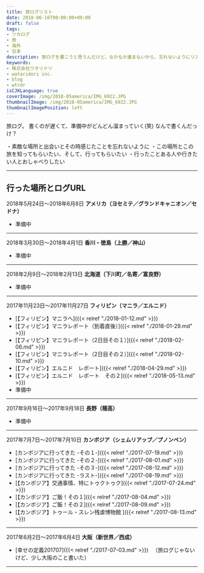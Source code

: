 ```yaml
---
title: 旅ログリスト
date: 2018-06-16T00:00:00+09:00
draft: false
tags:
- ツカログ
- 旅
- 海外
- 日本
description: 旅ログを書こうと思うんだけど、なかなか進まないから、忘れないようにリストにしてみた
keywords:
- 株式会社ワタリドリ
- wataridori inc.
- blog
- wtrdr
isCJKLanguage: true
coverImage: /img/2018-05america/IMG_6922.JPG
thumbnailImage: /img/2018-05america/IMG_6922.JPG
thumbnailImagePosition: left
---
```

旅ログ。
書くのが遅くて、準備中がどんどん溜まっていく(笑)
なんで書くんだっけ？

・素敵な場所と出会いとその時感じたことを忘れないように
・この場所とこの旅を知ってもらいたい、そして、行ってもらいたい
・行ったことある人や行きたい人とおしゃべりしたい

-----

## 行った場所とログURL

2018年5月24日〜2018年6月8日
**アメリカ（ヨセミテ／グランドキャニオン／セドナ）**
- 準備中

-----

2018年3月30日〜2018年4月1日
**香川・徳島（上勝／神山）**
- 準備中

-----

2018年2月9日〜2018年2月13日
**北海道（下川町／名寄／富良野）**
- 準備中

-----

2017年11月23日〜2017年11月27日
**フィリピン（マニラ／エルニド）**
- [【フィリピン】マニラへ]({{< relref "./2018-01-12.md" >}})
- [【フィリピン】マニラレポート（到着直後）]({{< relref "./2018-01-29.md" >}})
- [【フィリピン】マニラレポート（2日目その１）]({{< relref "./2018-02-06.md" >}})
- [【フィリピン】マニラレポート（2日目その２）]({{< relref "./2018-02-10.md" >}})
- [【フィリピン】エルニド　レポート]({{< relref "./2018-04-29.md" >}})
- [【フィリピン】エルニド　レポート　その２]({{< relref "./2018-05-13.md" >}})
- 準備中

-----

2017年9月16日〜2017年9月18日
**長野（穂高）**
- 準備中

-----

2017年7月7日〜2017年7月10日
**カンボジア（シェムリアップ／プノンペン）**
- [カンボジアに行ってきた -その１-]({{< relref "./2017-07-19.md" >}})
- [カンボジアに行ってきた -その２-]({{< relref "./2017-08-01.md" >}})
- [カンボジアに行ってきた -その３-]({{< relref "./2017-08-12.md" >}})
- [カンボジアに行ってきた -ラスト-]({{< relref "./2017-08-19.md" >}})
- [【カンボジア】交通事情、特にトゥクトゥク]({{< relref "./2017-07-24.md" >}})
- [【カンボジア】ご飯！その１]({{< relref "./2017-08-04.md" >}})
- [【カンボジア】ご飯！その２]({{< relref "./2017-08-09.md" >}})
- [【カンボジア】トゥール・スレン残虐博物館 ]({{< relref "./2017-08-13.md" >}})

-----

2017年6月2日〜2017年6月4日
**大阪（新世界／西成）**
- [幸せの定義201707]({{< relref "./2017-07-03.md" >}})
　（旅ログじゃないけど、少し大阪のこと書いた）

-----
